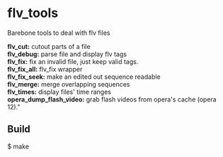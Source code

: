 flv_tools
=========

Barebone tools to deal with flv files

**flv_cut:**                cutout parts of a file  
**flv_debug:**              parse file and display flv tags  
**flv_fix:**                fix an invalid file, just keep valid tags.  
**flv_fix_all:**            flv_fix wrapper  
**flv_fix_seek:**           make an edited out sequence readable  
**flv_merge:**              merge overlapping sequences  
**flv_times:**              display files' time ranges  
**opera_dump_flash_video:** grab flash videos from opera's cache (opera 12)."  

## Build

$ make

